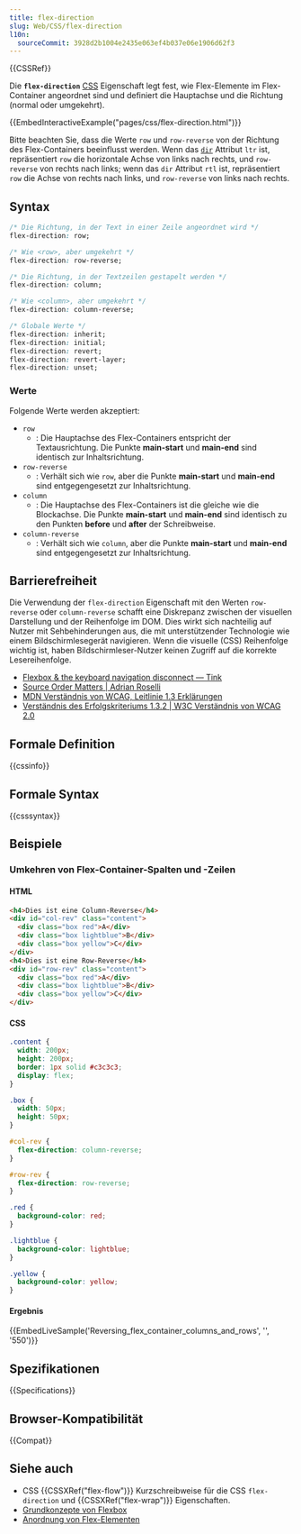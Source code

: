 ```yaml
---
title: flex-direction
slug: Web/CSS/flex-direction
l10n:
  sourceCommit: 3928d2b1004e2435e063ef4b037e06e1906d62f3
---
```


{{CSSRef}}

Die **`flex-direction`** [CSS](/de/docs/Web/CSS) Eigenschaft legt fest, wie Flex-Elemente im Flex-Container angeordnet sind und definiert die Hauptachse und die Richtung (normal oder umgekehrt).

{{EmbedInteractiveExample("pages/css/flex-direction.html")}}

Bitte beachten Sie, dass die Werte `row` und `row-reverse` von der Richtung des Flex-Containers beeinflusst werden. Wenn das [`dir`](/de/docs/Web/HTML/Global_attributes#dir) Attribut `ltr` ist, repräsentiert `row` die horizontale Achse von links nach rechts, und `row-reverse` von rechts nach links; wenn das `dir` Attribut `rtl` ist, repräsentiert `row` die Achse von rechts nach links, und `row-reverse` von links nach rechts.

## Syntax

```css
/* Die Richtung, in der Text in einer Zeile angeordnet wird */
flex-direction: row;

/* Wie <row>, aber umgekehrt */
flex-direction: row-reverse;

/* Die Richtung, in der Textzeilen gestapelt werden */
flex-direction: column;

/* Wie <column>, aber umgekehrt */
flex-direction: column-reverse;

/* Globale Werte */
flex-direction: inherit;
flex-direction: initial;
flex-direction: revert;
flex-direction: revert-layer;
flex-direction: unset;
```

### Werte

Folgende Werte werden akzeptiert:

- `row`
  - : Die Hauptachse des Flex-Containers entspricht der Textausrichtung. Die Punkte **main-start** und **main-end** sind identisch zur Inhaltsrichtung.
- `row-reverse`
  - : Verhält sich wie `row`, aber die Punkte **main-start** und **main-end** sind entgegengesetzt zur Inhaltsrichtung.
- `column`
  - : Die Hauptachse des Flex-Containers ist die gleiche wie die Blockachse. Die Punkte **main-start** und **main-end** sind identisch zu den Punkten **before** und **after** der Schreibweise.
- `column-reverse`
  - : Verhält sich wie `column`, aber die Punkte **main-start** und **main-end** sind entgegengesetzt zur Inhaltsrichtung.

## Barrierefreiheit

Die Verwendung der `flex-direction` Eigenschaft mit den Werten `row-reverse` oder `column-reverse` schafft eine Diskrepanz zwischen der visuellen Darstellung und der Reihenfolge im DOM. Dies wirkt sich nachteilig auf Nutzer mit Sehbehinderungen aus, die mit unterstützender Technologie wie einem Bildschirmlesegerät navigieren. Wenn die visuelle (CSS) Reihenfolge wichtig ist, haben Bildschirmleser-Nutzer keinen Zugriff auf die korrekte Lesereihenfolge.

- [Flexbox & the keyboard navigation disconnect — Tink](https://tink.uk/flexbox-the-keyboard-navigation-disconnect/)
- [Source Order Matters | Adrian Roselli](https://adrianroselli.com/2015/09/source-order-matters.html)
- [MDN Verständnis von WCAG, Leitlinie 1.3 Erklärungen](/de/docs/Web/Accessibility/Understanding_WCAG/Perceivable#guideline_1.3_%e2%80%94_create_content_that_can_be_presented_in_different_ways)
- [Verständnis des Erfolgskriteriums 1.3.2 | W3C Verständnis von WCAG 2.0](https://www.w3.org/TR/UNDERSTANDING-WCAG20/content-structure-separation-sequence.html)

## Formale Definition

{{cssinfo}}

## Formale Syntax

{{csssyntax}}

## Beispiele

### Umkehren von Flex-Container-Spalten und -Zeilen

#### HTML

```html
<h4>Dies ist eine Column-Reverse</h4>
<div id="col-rev" class="content">
  <div class="box red">A</div>
  <div class="box lightblue">B</div>
  <div class="box yellow">C</div>
</div>
<h4>Dies ist eine Row-Reverse</h4>
<div id="row-rev" class="content">
  <div class="box red">A</div>
  <div class="box lightblue">B</div>
  <div class="box yellow">C</div>
</div>
```

#### CSS

```css
.content {
  width: 200px;
  height: 200px;
  border: 1px solid #c3c3c3;
  display: flex;
}

.box {
  width: 50px;
  height: 50px;
}

#col-rev {
  flex-direction: column-reverse;
}

#row-rev {
  flex-direction: row-reverse;
}

.red {
  background-color: red;
}

.lightblue {
  background-color: lightblue;
}

.yellow {
  background-color: yellow;
}
```

#### Ergebnis

{{EmbedLiveSample('Reversing_flex_container_columns_and_rows', '', '550')}}

## Spezifikationen

{{Specifications}}

## Browser-Kompatibilität

{{Compat}}

## Siehe auch

- CSS {{CSSXRef("flex-flow")}} Kurzschreibweise für die CSS `flex-direction` und {{CSSXRef("flex-wrap")}} Eigenschaften.
- [Grundkonzepte von Flexbox](/de/docs/Web/CSS/CSS_flexible_box_layout/Basic_concepts_of_flexbox)
- [Anordnung von Flex-Elementen](/de/docs/Web/CSS/CSS_flexible_box_layout/Ordering_flex_items)
